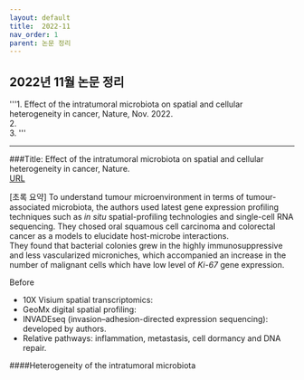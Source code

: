 ```yaml
---
layout: default
title:  2022-11
nav_order: 1
parent: 논문 정리
---
```


## **2022년 11월 논문 정리**  
'''1. Effect of the intratumoral microbiota on spatial and cellular heterogeneity in cancer, Nature, Nov. 2022.  
2.   
3.   '''
___

###Title:  Effect of the intratumoral microbiota on spatial and cellular heterogeneity in cancer, Nature.  
[URL](https://www.nature.com/articles/s41586-022-05435-0)   
   
[초록 요약]
To understand tumour microenvironment in terms of tumour-associated microbiota, the authors used latest gene expression profiling techniques such as *in situ* spatial-profiling technologies and single-cell RNA sequencing. They chosed oral squamous cell carcinoma and colorectal cancer as a models to elucidate host-microbe interactions.   
They found that bacterial colonies grew in the highly immunosuppressive and less vascularized microniches, which accompanied an increase in the number of malignant cells which have low level of *Ki-67* gene expression.   
   
   Before  
 
 * 10X Visium spatial transcriptomics:  
 * GeoMx digital spatial profiling:   
 * INVADEseq (invasion–adhesion-directed expression sequencing): developed by authors.   
 * Relative pathways: inflammation, metastasis, cell dormancy and DNA repair.   
 
 
 ####Heterogeneity of the intratumoral microbiota

 
 
 
 
 
 
  

